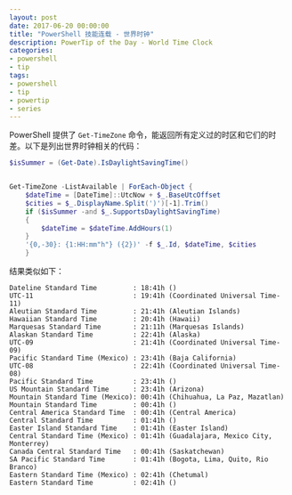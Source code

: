 ```yaml
---
layout: post
date: 2017-06-20 00:00:00
title: "PowerShell 技能连载 - 世界时钟"
description: PowerTip of the Day - World Time Clock
categories:
- powershell
- tip
tags:
- powershell
- tip
- powertip
- series
---
```

PowerShell 提供了 `Get-TimeZone` 命令，能返回所有定义过的时区和它们的时差。以下是列出世界时钟相关的代码：

```powershell
$isSummer = (Get-Date).IsDaylightSavingTime()


Get-TimeZone -ListAvailable | ForEach-Object {
    $dateTime = [DateTime]::UtcNow + $_.BaseUtcOffset
    $cities = $_.DisplayName.Split(')')[-1].Trim()
    if ($isSummer -and $_.SupportsDaylightSavingTime)
    {
        $dateTime = $dateTime.AddHours(1)
    }
    '{0,-30}: {1:HH:mm"h"} ({2})' -f $_.Id, $dateTime, $cities
    }
```

结果类似如下：

    Dateline Standard Time         : 18:41h ()
    UTC-11                         : 19:41h (Coordinated Universal Time-11)
    Aleutian Standard Time         : 21:41h (Aleutian Islands)
    Hawaiian Standard Time         : 20:41h (Hawaii)
    Marquesas Standard Time        : 21:11h (Marquesas Islands)
    Alaskan Standard Time          : 22:41h (Alaska)
    UTC-09                         : 21:41h (Coordinated Universal Time-09)
    Pacific Standard Time (Mexico) : 23:41h (Baja California)
    UTC-08                         : 22:41h (Coordinated Universal Time-08)
    Pacific Standard Time          : 23:41h ()
    US Mountain Standard Time      : 23:41h (Arizona)
    Mountain Standard Time (Mexico): 00:41h (Chihuahua, La Paz, Mazatlan)
    Mountain Standard Time         : 00:41h ()
    Central America Standard Time  : 00:41h (Central America)
    Central Standard Time          : 01:41h ()
    Easter Island Standard Time    : 01:41h (Easter Island)
    Central Standard Time (Mexico) : 01:41h (Guadalajara, Mexico City, Monterrey)
    Canada Central Standard Time   : 00:41h (Saskatchewan)
    SA Pacific Standard Time       : 01:41h (Bogota, Lima, Quito, Rio Branco)
    Eastern Standard Time (Mexico) : 02:41h (Chetumal)
    Eastern Standard Time          : 02:41h ()

<!--本文国际来源：[World Time Clock](http://community.idera.com/powershell/powertips/b/tips/posts/world-time-clock)-->
